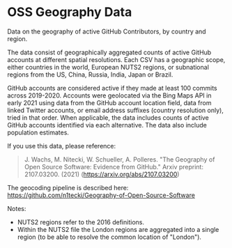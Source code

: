 # OSS Geography Data
Data on the geography of active GitHub Contributors, by country and region.

The data consist of geographically aggregated counts of active GitHub accounts at different spatial resolutions. Each CSV has a geographic scope, either countries in the world, European NUTS2 regions, or subnational regions from the US, China, Russia, India, Japan or Brazil. 

GitHub accounts are considered active if they made at least 100 commits across 2019-2020. Accounts were geolocated via the Bing Maps API in early 2021 using data from the GitHub account location field, data from linked Twitter accounts, or email address suffixes (country resolution only), tried in that order. When applicable, the data includes counts of active GitHub accounts identified via each alternative. The data also include population estimates. 

If you use this data, please reference:

> J. Wachs, M. Nitecki, W. Schueller, A. Polleres. "The Geography of Open Source Software: Evidence from GitHub." Arxiv preprint: 2107.03200. (2021)
(https://arxiv.org/abs/2107.03200)


The geocoding pipeline is described here: https://github.com/n1tecki/Geography-of-Open-Source-Software

Notes:
- NUTS2 regions refer to the 2016 definitions.
- Within the NUTS2 file the London regions are aggregated into a single region (to be able to resolve the common location of "London").


